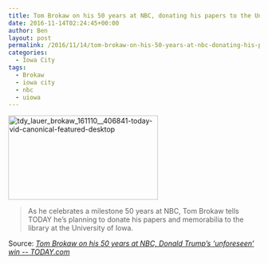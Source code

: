 ```yaml
---
title: Tom Brokaw on his 50 years at NBC, donating his papers to the University of Iowa
date: 2016-11-14T02:24:45+00:00
author: Ben
layout: post
permalink: /2016/11/14/tom-brokaw-on-his-50-years-at-nbc-donating-his-papers-to-the-university-of-iowa/
categories:
  - Iowa City
tags:
  - Brokaw
  - iowa city
  - nbc
  - uiowa
---
```

[<img class="alignnone size-medium wp-image-961" src="http://www.benjaminoakes.com/wp-content/uploads/2016/11/tdy_lauer_brokaw_161110__406841.today-vid-canonical-featured-desktop-300x169-1.jpg" alt="tdy_lauer_brokaw_161110__406841-today-vid-canonical-featured-desktop" width="300" height="169" />](http://www.benjaminoakes.com/wp-content/uploads/2016/11/tdy_lauer_brokaw_161110__406841.today-vid-canonical-featured-desktop.jpg)

> As he celebrates a milestone 50 years at NBC, Tom Brokaw tells TODAY he’s planning to donate his papers and memorabilia to the library at the University of Iowa.

Source: _[Tom Brokaw on his 50 years at NBC, Donald Trump’s ‘unforeseen’ win -- TODAY.com](http://www.today.com/video/tom-brokaw-on-his-50-years-at-nbc-donald-trump-s-unforeseen-win-805618755912)_